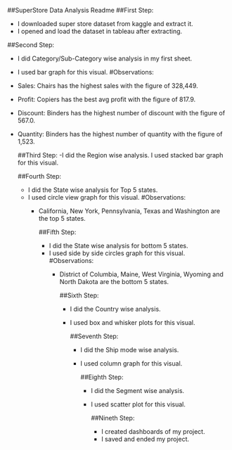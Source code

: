 ##SuperStore Data Analysis Readme
##First Step:
- I downloaded super store dataset from kaggle and extract it.
-  I opened and load the dataset in tableau after extracting.
  
  ##Second Step:
  - I did Category/Sub-Category wise analysis in my first sheet.
  - I used bar graph for this visual.
    #Observations:
  - Sales: Chairs has the highest sales with the figure of 328,449.
  - Profit: Copiers has the best avg profit with the figure of 817.9.
  - Discount: Binders has the highest number of discount with the figure of 567.0.
  - Quantity: Binders has the highest number of quantity with the figure of 1,523.

    ##Third Step:
    -I did the Region wise analysis.
    I used stacked bar graph for this visual.

    ##Fourth Step:
    - I did the State wise analysis for Top 5 states.
    - I used circle view graph for this visual.
      #Observations:
      - California, New York, Pennsylvania, Texas and Washington are the top 5 states.

        ##Fifth Step:
        - I did the State wise analysis for bottom 5 states.
        - I used side by side circles graph for this visual.
          #Observations:
          - District of Columbia, Maine, West Virginia, Wyoming and North Dakota are the bottom 5 states.

            ##Sixth Step:
            - I did the Country wise analysis.
            - I used box and whisker plots for this visual.

              ##Seventh Step:
              - I did the Ship mode wise analysis.
              - I used column graph for this visual.

                ##Eighth Step:
                - I did the Segment wise analysis.
                - I used scatter plot for this visual.
               
                  ##Nineth Step:
                  - I created dashboards of my project.
                  - I saved and ended my project.
